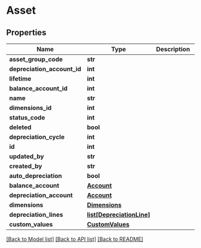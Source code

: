 # Asset

## Properties
Name | Type | Description | Notes
------------ | ------------- | ------------- | -------------
**asset_group_code** | **str** |  | [optional] 
**depreciation_account_id** | **int** |  | [optional] 
**lifetime** | **int** |  | [optional] 
**balance_account_id** | **int** |  | [optional] 
**name** | **str** |  | [optional] 
**dimensions_id** | **int** |  | [optional] 
**status_code** | **int** |  | [optional] 
**deleted** | **bool** |  | [optional] 
**depreciation_cycle** | **int** |  | [optional] 
**id** | **int** |  | [optional] 
**updated_by** | **str** |  | [optional] 
**created_by** | **str** |  | [optional] 
**auto_depreciation** | **bool** |  | [optional] 
**balance_account** | [**Account**](Account.md) |  | [optional] 
**depreciation_account** | [**Account**](Account.md) |  | [optional] 
**dimensions** | [**Dimensions**](Dimensions.md) |  | [optional] 
**depreciation_lines** | [**list[DepreciationLine]**](DepreciationLine.md) |  | [optional] 
**custom_values** | [**CustomValues**](CustomValues.md) |  | [optional] 

[[Back to Model list]](../README.md#documentation-for-models) [[Back to API list]](../README.md#documentation-for-api-endpoints) [[Back to README]](../README.md)

